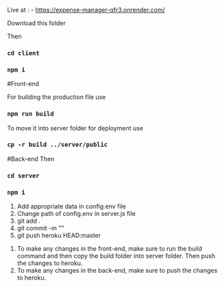 Live at : - https://expense-manager-qfr3.onrender.com/

Download this folder

Then

### `cd client`

### `npm i`

#Front-end

For building the production file use

### `npm run build`

To move it into server folder for deployment use

### `cp -r build ../server/public`

#Back-end
Then

### `cd server`

### `npm i`

1. Add appropriate data in config.env file
2. Change path of config.env in server.js file
3. git add .
4. git commit -m ""
5. git push heroku HEAD:master

<!-- Updating -->

1. To make any changes in the front-end, make sure to run the build command and then copy the build folder into server folder. Then push the changes to heroku.
2. To make any changes in the back-end, make sure to push the changes to heroku.
